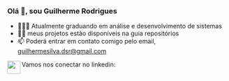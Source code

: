 
<!--
**Guilherme-dsr/Guilherme-dsr** is a ✨ _special_ ✨ repository because its `README.md` (this file) appears on your GitHub profile.

Here are some ideas to get you started:

- 🔭 I’m currently working on ...
- 🌱 I’m currently learning ...
- 👯 I’m looking to collaborate on ...
- 🤔 I’m looking for help with ...
- 💬 Ask me about ...
- 📫 How to reach me: ...
- 😄 Pronouns: ...
- ⚡ Fun fact: ...
-->

### Olá 👋, sou Guilherme Rodrigues

- 👨🏻‍🎓 Atualmente graduando em análise e desenvolvimento de sistemas
- 👨‍💻 meus projetos estão disponíveis na guia repositórios
- 📫 Poderá entrar em contato comigo pelo email, guilhermesilva.dsr@gmail.com

Vamos nos conectar no linkedin:
<a href="https://www.linkedin.com/in/guilherme-dsr/" target="_blank"><img align="left" width="30" height="30" src="https://cdn-icons-png.flaticon.com/512/174/174857.png"></a>


